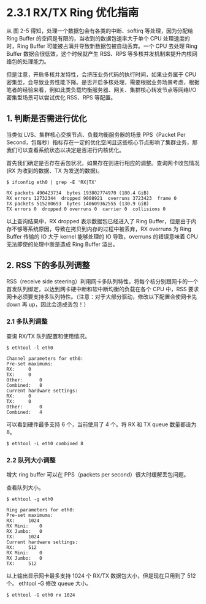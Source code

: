 # 2.3.1 RX/TX Ring 优化指南

从 图 2-5 得知，处理一个数据包会有各类的中断、softirq 等处理，因为分配给 Ring Buffer 的空间是有限的，当收到的数据包速率大于单个 CPU 处理速度的时，Ring Buffer 可能被占满并导致新数据包被自动丢弃。一个 CPU 去处理 Ring Buffer 数据会很低效，这个时候就产生 RSS、RPS 等多核并发机制来提升内核网络包的处理能力。

但是注意，开启多核并发特性，会挤压业务代码的执行时间，如果业务属于 CPU 密集型，会导致业务性能下降。是否开启多核处理，需要根据业务场景考虑，根据笔者的经验来看，例如此类负载均衡服务器、网关、集群核心转发节点等网络I/O 密集型场景可以尝试优化 RSS、RPS 等配置。

## 1. 判断是否需进行优化

当类似 LVS、集群核心交换节点、负载均衡服务器的场景 PPS（Packet Per Second，包每秒）指标存在一定的优化空间且这些核心节点影响了集群业务，那我们可以查看系统状态以决定是否进行内核优化。

首先我们确定是否存在丢包状况，如果存在则进行相应的调整。查询网卡收包情况 (RX 为收到的数据、TX 为发送的数据)。

```
$ ifconfig eth0 | grep -E 'RX|TX'

RX packets 490423734  bytes 193802774970 (180.4 GiB)
RX errors 12732344  dropped 9008921  overruns 3723423  frame 0
TX packets 515280693  bytes 140609362555 (130.9 GiB)
TX errors 0  dropped 0 overruns 0  carrier 0  collisions 0
```

以上查询结果中，RX dropped 表示数据包已经进入了 Ring Buffer，但是由于内存不够等系统原因，导致在拷贝到内存的过程中被丢弃，RX overruns 为 Ring Buffer 传输的 IO 大于 kernel 能够处理的 IO 导致，overruns 的错误意味着 CPU 无法即使的处理中断是造成 Ring Buffer 溢出。


## 2. RSS 下的多队列调整

RSS（receive side steering）利用网卡多队列特性，将每个核分别跟网卡的一个首发队列绑定，以达到网卡硬中断和软中断均衡的负载在各个 CPU 中，RSS 要求网卡必须要支持多队列特性。（注意：对于大部分驱动，修改以下配置会使网卡先 down 再 up，因此会造成丢包！）

### 2.1 多队列调整

查询 RX/TX 队列配置和使用情况。

```
$ ethtool -l eth0

Channel parameters for eth0:
Pre-set maximums:
RX:		0
TX:		0
Other:		0
Combined:	8
Current hardware settings:
RX:		0
TX:		0
Other:		0
Combined:	4
```

可以看到硬件最多支持 6 个，当前使用了 4 个。将 RX 和 TX queue 数量都设为 8。
```
$ ethtool -L eth0 combined 8
```

### 2.2 队列大小调整

增大 ring buffer 可以在 PPS（packets per second）很大时缓解丢包问题。

查看队列大小。

```
$ ethtool -g eth0

Ring parameters for eth0:
Pre-set maximums:
RX:		1024
RX Mini:	0
RX Jumbo:	0
TX:		1024
Current hardware settings:
RX:		512
RX Mini:	0
RX Jumbo:	0
TX:		512
```
以上输出显示网卡最多支持 1024 个 RX/TX 数据包大小，但是现在只用到了 512 个。 ethtool -G 修改 queue 大小。

```
$ ethtool -G eth0 rx 1024
```
